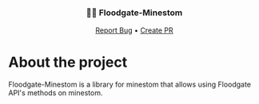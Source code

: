 # <h3 align="center">👨‍🔧 Floodgate-Minestom</h3>
  <p align="center">
    <a href="https://github.com/CityWideMC/Floodgate-Minestom/issues">Report Bug</a>
    •
    <a href="https://github.com/CityWideMC/Floodgate-Minestom/pulls">Create PR</a>
  </p>

# About the project
Floodgate-Minestom is a library for minestom that allows using Floodgate API's methods on minestom.

